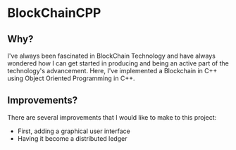 # BlockChainCPP
## Why?
I've always been fascinated in BlockChain Technology and have always wondered how I can get started in producing and being an active part of the technology's advancement. Here, I've implemented a Blockchain in C++ using Object Oriented Programming in C++.

## Improvements?
There are several improvements that I would like to make to this project: 
- First, adding a graphical user interface
- Having it become a distributed ledger
